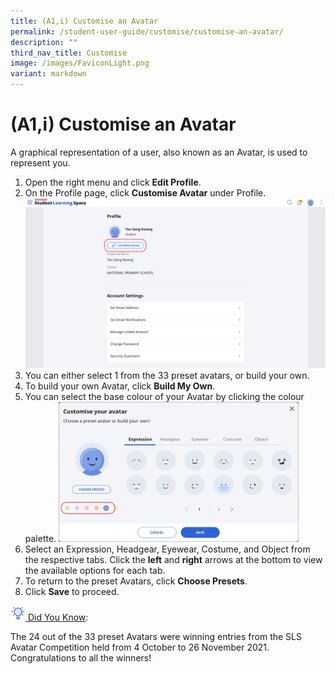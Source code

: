 ```yaml
---
title: (A1,i) Customise an Avatar
permalink: /student-user-guide/customise/customise-an-avatar/
description: ""
third_nav_title: Customise
image: /images/FaviconLight.png
variant: markdown
---
```

<h1 id="customise-an-avatar">(A1,i) Customise an Avatar</h1>
<p>A graphical representation of a user, also known as an Avatar, is used to represent you.</p>
<ol>
<li>Open the right menu and click <strong>Edit Profile</strong>.</li>
<li>On the Profile page, click <strong>Customise Avatar</strong> under Profile. <img alt="Customise an Avatar" src="/images/1Student/Cu-Avatar.png"></li>
<li>You can either select 1 from the 33 preset avatars, or build your own.</li>
<li>To build your own Avatar, click <strong>Build My Own</strong>. </li>
<li>You can select the base colour of your Avatar by clicking the colour palette. <img alt="Customise an Avatar" style="width: 80%" src="/images/1Student/Cu-AvatarPalette.png"></li>
<li>Select an Expression, Headgear, Eyewear, Costume, and Object from the respective tabs. Click the <strong>left</strong> and <strong>right</strong> arrows at the bottom to view the available options for each tab.</li>
<li>To return to the preset Avatars, click <strong>Choose Presets</strong>.</li>
<li>Click <strong>Save</strong> to proceed.</li>
</ol>
<u><img style="width:1.5rem; display: inline;" src="/images/Icons/Bulb32.svg"> Did You Know</u>:
<p>The 24 out of the 33 preset Avatars were winning entries from the SLS Avatar Competition held from 4 October to 26 November 2021. Congratulations to all the winners!</p>